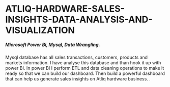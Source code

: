 # <h1>ATLIQ-HARDWARE-SALES-INSIGHTS-DATA-ANALYSIS-AND-VISUALIZATION</h1>
<h5>Microsoft Power Bi, Mysql, Data Wrangling.</h5>

<p>
Mysql database has all sales transactions, customers, products and markets information.
I have analyse this database and than hook it up with power BI. In power BI I perform
ETL and data cleaning operations to make it ready so that we can build our dashboard. Then
build a powerful dashboard that can help us generate sales insights on Atliq hardware business. .
</P>
